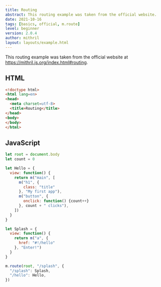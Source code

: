 ```yaml
---
title: Routing
abstract: This routing example was taken from the official website.
date: 2021-10-16
tags: [basics, official, m.route]
level: beginner
version: 2.0.4
author: mithril
layout: layouts/example.html
---
```


This routing example was taken from the official website at <https://mithril.js.org/index.html#routing>.

## HTML

~~~html
<!doctype html>
<html lang=en>
<head>
  <meta charset=utf-8>
  <title>Routing</title>
</head>
<body>
</body>
</html>
~~~

## JavaScript

~~~js
let root = document.body
let count = 0

let Hello = {
  view: function() {
    return m("main", [
      m("h1", {
        class: "title"
      }, "My first app"),
      m("button", {
        onclick: function() {count++}
      }, count + " clicks"),
    ])
  }
}

let Splash = {
  view: function() {
    return m("a", {
      href: "#!/hello"
    }, "Enter!")
  }
}

m.route(root, "/splash", {
  "/splash": Splash,
  "/hello": Hello,
})
~~~
